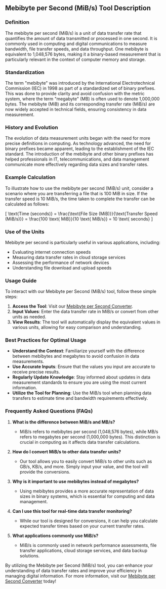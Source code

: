 ## Mebibyte per Second (MiB/s) Tool Description

### Definition
The mebibyte per second (MiB/s) is a unit of data transfer rate that quantifies the amount of data transmitted or processed in one second. It is commonly used in computing and digital communications to measure bandwidth, file transfer speeds, and data throughput. One mebibyte is equivalent to 1,048,576 bytes, making it a binary-based measurement that is particularly relevant in the context of computer memory and storage.

### Standardization
The term "mebibyte" was introduced by the International Electrotechnical Commission (IEC) in 1998 as part of a standardized set of binary prefixes. This was done to provide clarity and avoid confusion with the metric system, where the term "megabyte" (MB) is often used to denote 1,000,000 bytes. The mebibyte (MiB) and its corresponding transfer rate (MiB/s) are now widely accepted in technical fields, ensuring consistency in data measurement.

### History and Evolution
The evolution of data measurement units began with the need for more precise definitions in computing. As technology advanced, the need for binary prefixes became apparent, leading to the establishment of the IEC standard. The introduction of the mebibyte and other binary prefixes has helped professionals in IT, telecommunications, and data management communicate more effectively regarding data sizes and transfer rates.

### Example Calculation
To illustrate how to use the mebibyte per second (MiB/s) unit, consider a scenario where you are transferring a file that is 100 MiB in size. If the transfer speed is 10 MiB/s, the time taken to complete the transfer can be calculated as follows:

\[
\text{Time (seconds)} = \frac{\text{File Size (MiB)}}{\text{Transfer Speed (MiB/s)}} = \frac{100 \text{ MiB}}{10 \text{ MiB/s}} = 10 \text{ seconds}
\]

### Use of the Units
Mebibyte per second is particularly useful in various applications, including:
- Evaluating internet connection speeds
- Measuring data transfer rates in cloud storage services
- Assessing the performance of network devices
- Understanding file download and upload speeds

### Usage Guide
To interact with our Mebibyte per Second (MiB/s) tool, follow these simple steps:
1. **Access the Tool**: Visit our [Mebibyte per Second Converter](https://www.inayam.co/unit-converter/prefixes_binary).
2. **Input Values**: Enter the data transfer rate in MiB/s or convert from other units as needed.
3. **View Results**: The tool will automatically display the equivalent values in various units, allowing for easy comparison and understanding.

### Best Practices for Optimal Usage
- **Understand the Context**: Familiarize yourself with the difference between mebibytes and megabytes to avoid confusion in data measurements.
- **Use Accurate Inputs**: Ensure that the values you input are accurate to receive precise results.
- **Regularly Update Knowledge**: Stay informed about updates in data measurement standards to ensure you are using the most current information.
- **Utilize the Tool for Planning**: Use the MiB/s tool when planning data transfers to estimate time and bandwidth requirements effectively.

### Frequently Asked Questions (FAQs)

1. **What is the difference between MiB/s and MB/s?**
   - MiB/s refers to mebibytes per second (1,048,576 bytes), while MB/s refers to megabytes per second (1,000,000 bytes). This distinction is crucial in computing as it affects data transfer calculations.

2. **How do I convert MiB/s to other data transfer units?**
   - Our tool allows you to easily convert MiB/s to other units such as GB/s, KB/s, and more. Simply input your value, and the tool will provide the conversions.

3. **Why is it important to use mebibytes instead of megabytes?**
   - Using mebibytes provides a more accurate representation of data sizes in binary systems, which is essential for computing and data management.

4. **Can I use this tool for real-time data transfer monitoring?**
   - While our tool is designed for conversions, it can help you calculate expected transfer times based on your current transfer rates.

5. **What applications commonly use MiB/s?**
   - MiB/s is commonly used in network performance assessments, file transfer applications, cloud storage services, and data backup solutions.

By utilizing the Mebibyte per Second (MiB/s) tool, you can enhance your understanding of data transfer rates and improve your efficiency in managing digital information. For more information, visit our [Mebibyte per Second Converter](https://www.inayam.co/unit-converter/prefixes_binary) today!